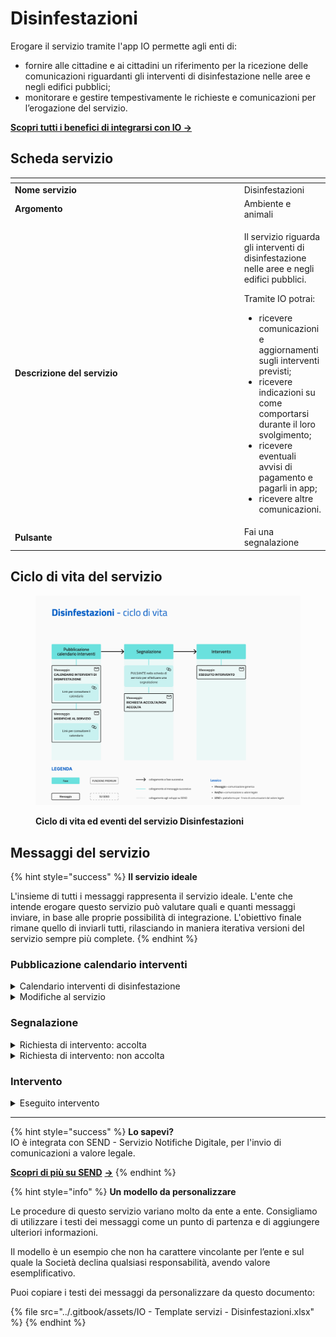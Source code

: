 # Disinfestazioni

Erogare il servizio tramite l'app IO permette agli enti di:

* fornire alle cittadine e ai cittadini un riferimento per la ricezione delle comunicazioni riguardanti gli interventi di disinfestazione nelle aree e negli edifici pubblici;
* monitorare e gestire tempestivamente le richieste e comunicazioni per l’erogazione del servizio.

[**Scopri tutti i benefici di integrarsi con IO →** ](https://docs.pagopa.it/manuale-servizi/lapp-io/cose-io-e-qual-e-il-suo-obiettivo#perche-un-ente-dovrebbe-integrarsi-con-io)

## Scheda servizio <a href="#scheda-servizio" id="scheda-servizio"></a>

<table data-header-hidden><thead><tr><th width="373"></th><th></th></tr></thead><tbody><tr><td><strong>Nome servizio</strong></td><td>Disinfestazioni</td></tr><tr><td><strong>Argomento</strong></td><td>Ambiente e animali</td></tr><tr><td><strong>Descrizione del servizio</strong></td><td><p>Il servizio riguarda gli interventi di disinfestazione nelle aree e negli edifici pubblici.</p><p></p><p>Tramite IO potrai:</p><ul><li>ricevere comunicazioni e aggiornamenti sugli interventi previsti;</li><li>ricevere indicazioni su come comportarsi durante il loro svolgimento;</li><li>ricevere eventuali avvisi di pagamento e pagarli in app;</li><li>ricevere altre comunicazioni.</li></ul></td></tr><tr><td><strong>Pulsante</strong></td><td>Fai una segnalazione</td></tr></tbody></table>

## Ciclo di vita del servizio

<figure><img src="../.gitbook/assets/image (4) (1).png" alt=""><figcaption><p><strong>Ciclo di vita ed eventi del servizio Disinfestazioni</strong></p></figcaption></figure>

## Messaggi del servizio

{% hint style="success" %}
**Il servizio ideale**

L'insieme di tutti i messaggi rappresenta il servizio ideale. L'ente che intende erogare questo servizio può valutare quali e quanti messaggi inviare, in base alle proprie possibilità di integrazione. L'obiettivo finale rimane quello di inviarli tutti, rilasciando in maniera iterativa versioni del servizio sempre più complete.
{% endhint %}

### Pubblicazione calendario interventi

<details>

<summary>Calendario interventi di disinfestazione</summary>

**🖋 Titolo del messaggio:** Prossimi interventi di disinfestazione

🗒 **Testo del messaggio**:&#x20;

Il \<gg/mm/aaaa> dalle \<hh:mm> alle \<hh:mm> si svolgeranno interventi di disinfestazione in \<indirizzo>.

\[Inserire qui indicazioni sui comportamenti da adottare durante l’esecuzione dei lavori, da compilare a cura e responsabilità dell'ente]

Per consultare il calendario completo degli interventi, \[visita questo sito]\(URL).&#x20;

**🪄 Pulsante**: n/a

***

**Destinatari:** Tutti i cittadini residenti nell’area di azione interessata dagli interventi di disinfestazione programmati dall’ente.

**Quando inviarlo:** Quando l’ente pianifica interventi di disinfestazione.

**User story:** Come cittadino voglio ricevere aggiornamenti sulle attività di disinfestazione nella mia zona.

</details>

<details>

<summary>Modifiche al servizio</summary>

**🖋 Titolo del messaggio:** Aggiornamento interventi di disinfestazione

🗒 **Testo del messaggio:**

Gli interventi di disinfestazione in \<indirizzo> pianificati per il \<gg/mm/aaaa> sono stati riprogrammati per \<causa>. I lavori saranno eseguiti il \<gg/mm/aaaa> dalle \<hh:mm> alle \<hh:mm>.

\[Inserire qui indicazioni sui comportamenti da adottare durante l’esecuzione dei lavori, da compilare a cura e responsabilità dell'ente]

Per consultare il calendario completo degli interventi, \[visita questo sito]\(URL).

Per ulteriori informazioni, \[visita questo sito]\(URL).

**🪄 Pulsante:** n/a

***

**Destinatari:** Tutti i cittadini residenti nell’area di azione interessata dagli interventi di disinfestazione programmati dall’ente.

**Quando inviarlo:** Quando il calendario degli interventi subisce delle variazioni.

**User story:** Come cittadino voglio aggiornamenti sulle attività di disinfestazione del mio Comune.

</details>

### Segnalazione

<details>

<summary>Richiesta di intervento: accolta</summary>

**🖋  Titolo del messaggio:** La tua richiesta è stata accolta

🗒 **Testo del messaggio:**

La tua richiesta di intervento in \<indirizzo> è stata accolta.

Riceverai un messaggio in app con aggiornamenti sulla tua segnalazione.

Per ulteriori informazioni, \[visita questo sito]\(URL).

**🪄 Pulsante:** n/a

***

**Destinatari:** I cittadini che hanno richiesto intervento a causa di infestazione in area pubblica.

**Quando inviarlo:** Quando, valutata la richiesta ed effettuato il sopralluogo, l’ente accoglie la richiesta.

**User story:** Come cittadino voglio ricevere aggiornamenti sullo stato di avanzamento della mia richiesta.

</details>

<details>

<summary>Richiesta di intervento: non accolta</summary>

**🖋  Titolo del messaggio:** La tua richiesta non è stata accolta

🗒 **Testo del messaggio:**

La tua richiesta di intervento in \<indirizzo> non è stata accolta.

Per ulteriori informazioni, \[visita questo sito]\(URL).

**🪄 Pulsante**: n/a

***

**Destinatari:** I cittadini che hanno richiesto intervento a causa di infestazione in area pubblica.

**Quando inviarlo:** Quando, valutata la richiesta ed effettuato il sopralluogo, l’ente rigetta la richiesta.

**User story:** Come cittadino voglio ricevere aggiornamenti sullo stato di avanzamento della mia richiesta

</details>

### Intervento

<details>

<summary>Eseguito intervento</summary>

**🖋  Titolo del messaggio:** Aggiornamenti sulla tua segnalazione

🗒 **Testo del messaggio:**

I lavori di disinfestazione che hai richiesto in \<indirizzo> sono stati eseguiti il \<gg/mm/aaaa>.

Per ulteriori informazioni, \[visita questo sito]\(URL).

**🪄 Pulsante:** n/a

***

**Destinatari:** I cittadini che hanno richiesto intervento a causa di infestazione in area pubblica.

**Quando inviarlo:** Quando la ditta incaricata dall’ente ha svolto i lavori richiesti.

**User story:** Come cittadino voglio ricevere aggiornamenti sullo stato di avanzamento della mia richiesta.

</details>

***

{% hint style="success" %}
**Lo sapevi?**\
IO è integrata con SEND - Servizio Notifiche Digitale, per l'invio di comunicazioni a valore legale.

[**Scopri di più su SEND**](https://notifichedigitali.pagopa.it/) [**->**](https://www.pagopa.it/it/prodotti-e-servizi/piattaforma-notifiche-digitali)
{% endhint %}

{% hint style="info" %}
**Un modello da personalizzare**

Le procedure di questo servizio variano molto da ente a ente. Consigliamo di utilizzare i testi dei messaggi come un punto di partenza e di aggiungere ulteriori informazioni.&#x20;

Il modello è un esempio che non ha carattere vincolante per l’ente e sul quale la Società declina qualsiasi responsabilità, avendo valore esemplificativo.

Puoi copiare i testi dei messaggi da personalizzare da questo documento:

{% file src="../.gitbook/assets/IO - Template servizi - Disinfestazioni.xlsx" %}
{% endhint %}
